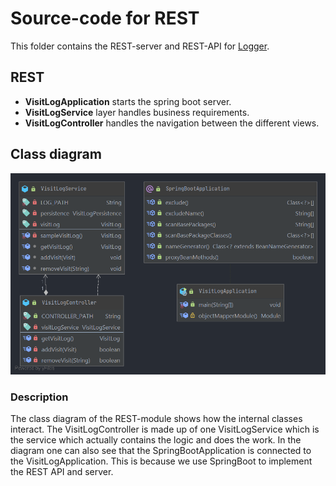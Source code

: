# Source-code for REST

This folder contains the REST-server and REST-API for [Logger](../../README.md).

## REST

- **VisitLogApplication** starts the spring boot server.
- **VisitLogService** layer handles business requirements.
- **VisitLogController** handles the navigation between the different views.

## Class diagram

![Rest class diagram](/logger/diagrams/rest_class_diagram.png)

### Description

The class diagram of the REST-module shows how the internal classes interact.
The VisitLogController is made up of one VisitLogService which is the service which actually contains the logic and does the work.
In the diagram one can also see that the SpringBootApplication is connected to the VisitLogApplication. This is because we use SpringBoot to implement the REST API and server.

